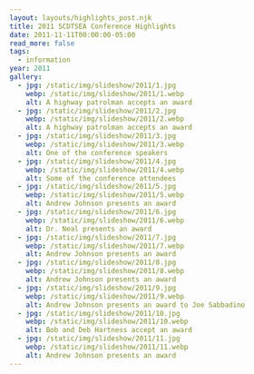 ```yaml
---
layout: layouts/highlights_post.njk
title: 2011 SCDTSEA Conference Highlights
date: 2011-11-11T00:00:00-05:00
read_more: false
tags:
  - information
year: 2011
gallery:
  - jpg: /static/img/slideshow/2011/1.jpg
    webp: /static/img/slideshow/2011/1.webp
    alt: A highway patrolman accepts an award
  - jpg: /static/img/slideshow/2011/2.jpg
    webp: /static/img/slideshow/2011/2.webp
    alt: A highway patrolman accepts an award
  - jpg: /static/img/slideshow/2011/3.jpg
    webp: /static/img/slideshow/2011/3.webp
    alt: One of the conference speakers
  - jpg: /static/img/slideshow/2011/4.jpg
    webp: /static/img/slideshow/2011/4.webp
    alt: Some of the conference attendees
  - jpg: /static/img/slideshow/2011/5.jpg
    webp: /static/img/slideshow/2011/5.webp
    alt: Andrew Johnson presents an award
  - jpg: /static/img/slideshow/2011/6.jpg
    webp: /static/img/slideshow/2011/6.webp
    alt: Dr. Neal presents an award
  - jpg: /static/img/slideshow/2011/7.jpg
    webp: /static/img/slideshow/2011/7.webp
    alt: Andrew Johnson presents an award
  - jpg: /static/img/slideshow/2011/8.jpg
    webp: /static/img/slideshow/2011/8.webp
    alt: Andrew Johnson presents an award
  - jpg: /static/img/slideshow/2011/9.jpg
    webp: /static/img/slideshow/2011/9.webp
    alt: Andrew Johnson presents an award to Joe Sabbadino
  - jpg: /static/img/slideshow/2011/10.jpg
    webp: /static/img/slideshow/2011/10.webp
    alt: Bob and Deb Hartness accept an award
  - jpg: /static/img/slideshow/2011/11.jpg
    webp: /static/img/slideshow/2011/11.webp
    alt: Andrew Johnson presents an award
---
```

